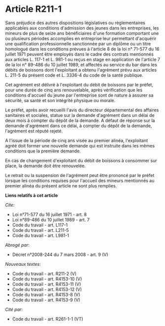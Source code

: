 # Article R211-1

Sans préjudice des autres dispositions législatives ou réglementaires applicables aux conditions d'admission des jeunes dans
les entreprises, les mineurs de plus de seize ans bénéficiaires d'une formation comportant une ou plusieurs périodes
accomplies en entreprise leur permettant d'acquérir une qualification professionnelle sanctionnée par un diplôme ou un titre
homologué dans les conditions prévues à l'article 8 de la loi n° 71-577 du 16 juillet 1971 peuvent être employés dans le
cadre des contrats mentionnés aux articles L. 117-1 et L. 981-1 ou reçus en stage en application de l'article 7 de la loi n°
89-486 du 10 juillet 1989, et affectés au service du bar dans les débits de boissons dont l'exploitant a obtenu l'agrément
prévu aux articles L. 211-5 du présent code et L. 3336-4 du code de la santé publique.

Cet agrément est délivré à l'exploitant du débit de boissons par le préfet, pour une durée de cinq ans renouvelable, après
vérification que les conditions d'accueil du jeune par l'entreprise sont de nature à assurer sa sécurité, sa santé et son
intégrité physique ou morale.

Le préfet, après avoir recueilli l'avis du directeur départemental des affaires sanitaires et sociales, statue sur la demande
d'agrément dans un délai de deux mois à compter du dépôt de la demande. A défaut de réponse sur la demande d'agrément dans ce
délai, à compter du dépôt de la demande, l'agrément est réputé rejeté.

A l'issue de la période de cinq ans visée au premier alinéa, l'exploitant agréé doit former une nouvelle demande qui est
instruite dans les mêmes conditions que la première demande.

En cas de changement d'exploitant du débit de boissons à consommer sur place, la demande doit être renouvelée.

Le retrait ou la suspension de l'agrément peut être prononcé par le préfet lorsque les conditions requises pour l'accueil des
mineurs mentionnés au premier alinéa du présent article ne sont plus remplies.

**Liens relatifs à cet article**

_Cite_:

  - Loi n°71-577 du 16 juillet 1971 - art. 8
  - Loi n°89-486 du 10 juillet 1989 - art. 7
  - Code du travail - art. L117-1
  - Code du travail - art. L211-5
  - Code du travail - art. L981-1

_Abrogé par_:

  - Décret n°2008-244 du 7 mars 2008 - art. 9 (V)

_Nouveaux textes_:

  - Code du travail - art. R211-2 (V)
  - Code du travail - art. R4153-10 (V)
  - Code du travail - art. R4153-11 (V)
  - Code du travail - art. R4153-12 (V)
  - Code du travail - art. R4153-8 (V)
  - Code du travail - art. R4153-9 (V)

_Cité par_:

  - Code du travail - art. R261-1-1 (VT)
